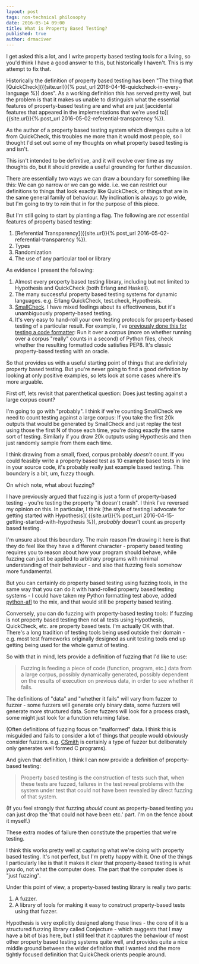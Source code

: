```yaml
---
layout: post
tags: non-technical philosophy
date: 2016-05-14 09:00
title: What is Property Based Testing?
published: true
author: drmaciver
---
```


I get asked this a lot, and I write property based testing tools for a living, so you'd think
I have a good answer to this, but historically I haven't. This is my attempt to fix that.

Historically the definition of property based testing has been "The thing that
[QuickCheck]({{site.url}}{% post_url 2016-04-16-quickcheck-in-every-language %}) does". As
a working definition this has served pretty well, but the problem is that it makes us unable
to distinguish what the essential features of property-based testing are and what are just
[accidental features that appeared in the implementations that we're used to](
 {{site.url}}{% post_url  2016-05-02-referential-transparency %}).

As the author of a property based testing system which diverges quite a lot from QuickCheck,
this troubles me more than it would most people, so I thought I'd set out some of my thoughts on
what property based testing is and isn't.

This isn't intended to be definitive, and it will evolve over time as my thoughts do, but
it should provide a useful grounding for further discussion.

<!--more-->

There are essentially two ways we can draw a boundary for something like this: We can go
narrow or we can go wide. i.e. we can restrict our definitions to things that look exactly
like QuickCheck, or things that are in the same general family of behaviour. My inclination
is always to go wide, but I'm going to try to rein that in for the purpose of this piece.

But I'm still going to start by planting a flag. The following are *not* essential features
of property based testing:

1. [Referential Transparency]({{site.url}}{% post_url  2016-05-02-referential-transparency %}).
2. Types
3. Randomization
4. The use of any particular tool or library

As evidence I present the following:

1. Almost every property based testing library, including but not limited to Hypothesis and
   QuickCheck (both Erlang and Haskell).
2. The many successful property based testing systems for dynamic languages. e.g. Erlang
   QuickCheck, test.check, Hypothesis.
3. [SmallCheck](https://hackage.haskell.org/package/smallcheck). I have mixed feelings about
   its effectiveness, but it's unambiguously property-based testing.
4. It's very easy to hand-roll your own testing protocols for property-based testing of a
   particular result. For example, I've [previously done this for testing a code formatter](
   http://www.drmaciver.com/2015/03/27-bugs-in-24-hours/): Run it over a corpus (more on
   whether running over a corpus "really" counts in a second) of Python files, check whether
   the resulting formatted code satisfies PEP8. It's classic property-based testing with an
   oracle.

So that provides us with a useful starting point of things that are definitely property based
testing. But you're never going to find a good definition by looking at only positive examples,
so lets look at some cases where it's more arguable.

First off, lets revisit that parenthetical question: Does just testing against a large corpus count?

I'm going to go with "probably". I think if we're counting SmallCheck we need to count testing
against a large corpus: If you take the first 20k outputs that would be generated by SmallCheck
and just replay the test using those the first N of those each time, you're doing exactly the
same sort of testing. Similarly if you draw 20k outputs using Hypothesis and then just randomly
sample from them each time.

I think drawing from a small, fixed, corpus probably *doesn't* count. If you could feasibly
write a property based test as 10 example based tests in line in your source code, it's
probably really just example based testing. This boundary is a bit, um, fuzzy though.

On which note, what about fuzzing?

I have previously argued that fuzzing is just a form of property-based testing - you're testing
the property "it doesn't crash". I think I've reversed my opinion on this. In particular, I think
[the style of testing I advocate for getting started with Hypothesis](
 {{site.url}}{% post_url  2016-04-15-getting-started-with-hypothesis %}), *probably* doesn't
count as property based testing.

I'm unsure about this boundary. The main reason I'm drawing it here is that they do feel like
they have a different character - property based testing requires you to reason about how your
program should behave, while fuzzing can just be applied to arbitrary programs with minimal
understanding of their behaviour - and also that fuzzing feels somehow more fundamental.

But you can certainly do property based testing using fuzzing tools, in the same way that you
can do it with hand-rolled property based testing systems - I could have taken my Python formatting
test above, added [python-afl](https://bitbucket.org/jwilk/python-afl) to the mix, and
that would still be property based testing.

Conversely, you can do fuzzing with property-based testing tools: If fuzzing is not property
based testing then not all tests using Hypothesis, QuickCheck, etc. are property based tests.
I'm actually OK with that. There's a long tradition of testing tools being used outside their
domain - e.g. most test frameworks originally designed as unit testing tools end up getting
being used for the whole gamut of testing.

So with that in mind, lets provide a definition of fuzzing that I'd like to use:

> Fuzzing is feeding a piece of code (function, program, etc.) data from a large corpus, possibly
> dynamically generated, possibly dependent on the results of execution on previous data, in
> order to see whether it fails.

The definitions of "data" and "whether it fails" will vary from fuzzer to fuzzer - some fuzzers
will generate only binary data, some fuzzers will generate more structured data. Some fuzzers
will look for a process crash, some might just look for a function returning false.

(Often definitions of fuzzing focus on "malformed" data. I think this is misguided and fails
to consider a lot of things that people would obviously consider fuzzers. e.g. [CSmith](https://embed.cs.utah.edu/csmith/)
is certainly a type of fuzzer but deliberately only generates well formed C programs).

And given that definition, I think I can now provide a definition of property-based testing:

> Property based testing is the construction of tests such that, when these tests are fuzzed,
> failures in the test reveal problems with the system under test that could not have been
> revealed by direct fuzzing of that system.

(If you feel strongly that fuzzing *should* count as property-based testing you can just drop
the 'that could not have been etc.' part. I'm on the fence about it myself.)

These extra modes of failure then constitute the properties that we're testing.

I think this works pretty well at capturing what we're doing with property based testing. It's
not perfect, but I'm pretty happy with it. One of the things I particularly like is that it makes
it clear that property-based testing is what *you* do, not what the computer does. The part
that the computer does is "just fuzzing".

Under this point of view, a property-based testing library is really two parts:

1. A fuzzer.
2. A library of tools for making it easy to construct property-based tests using that fuzzer.

Hypothesis is very explicitly designed along these lines - the core of it is a structured
fuzzing library called Conjecture - which suggests that I may have a bit of bias here, but
I still feel that it captures the behaviour of most other property based testing systems
quite well, and provides quite a nice middle ground between the wider definition that I
wanted and the more tightly focused definition that QuickCheck orients people around.
